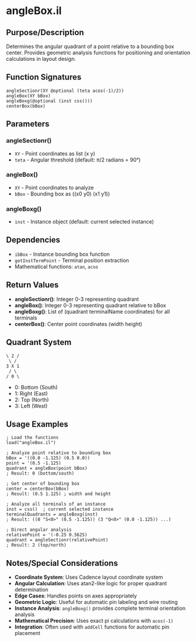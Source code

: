 # angleBox.il

## Purpose/Description
Determines the angular quadrant of a point relative to a bounding box center. Provides geometric analysis functions for positioning and orientation calculations in layout design.

## Function Signatures
```skill
angleSectionr(XY @optional (teta acos(-1)/2))
angleBox(XY bBox)
angleBoxg(@optional (inst css()))
centerBox(bBox)
```

## Parameters

### angleSectionr()
- `XY` - Point coordinates as list (x y)
- `teta` - Angular threshold (default: π/2 radians = 90°)

### angleBox()
- `XY` - Point coordinates to analyze
- `bBox` - Bounding box as ((x0 y0) (x1 y1))

### angleBoxg()
- `inst` - Instance object (default: current selected instance)

## Dependencies
- `ibBox` - Instance bounding box function
- `getInstTermPoint` - Terminal position extraction
- Mathematical functions: `atan`, `acos`

## Return Values
- **angleSectionr()**: Integer 0-3 representing quadrant
- **angleBox()**: Integer 0-3 representing quadrant relative to bBox
- **angleBoxg()**: List of (quadrant terminalName coordinates) for all terminals
- **centerBox()**: Center point coordinates (width height)

## Quadrant System
```
\ 2 / 
 \ /  
3 X 1 
 / \  
/ 0 \ 
```
- 0: Bottom (South)
- 1: Right (East)  
- 2: Top (North)
- 3: Left (West)

## Usage Examples
```skill
; Load the functions
load("angleBox.il")

; Analyze point relative to bounding box
bBox = '((0.0 -1.125) (0.5 0.0))
point = '(0.5 -1.125)
quadrant = angleBox(point bBox)
; Result: 0 (bottom/south)

; Get center of bounding box
center = centerBox(bBox)
; Result: (0.5 1.125) ; width and height

; Analyze all terminals of an instance
inst = css()  ; current selected instance
terminalQuadrants = angleBoxg(inst)
; Result: ((0 "S<0>" (0.5 -1.125)) (3 "Q<0>" (0.0 -1.125)) ...)

; Direct angular analysis
relativePoint = '(-0.25 0.5625)
quadrant = angleSectionr(relativePoint)
; Result: 2 (top/north)
```

## Notes/Special Considerations
- **Coordinate System**: Uses Cadence layout coordinate system
- **Angular Calculation**: Uses atan2-like logic for proper quadrant determination
- **Edge Cases**: Handles points on axes appropriately
- **Geometric Logic**: Useful for automatic pin labeling and wire routing
- **Instance Analysis**: `angleBoxg()` provides complete terminal orientation analysis
- **Mathematical Precision**: Uses exact pi calculations with `acos(-1)`
- **Integration**: Often used with `addCell` functions for automatic pin placement
